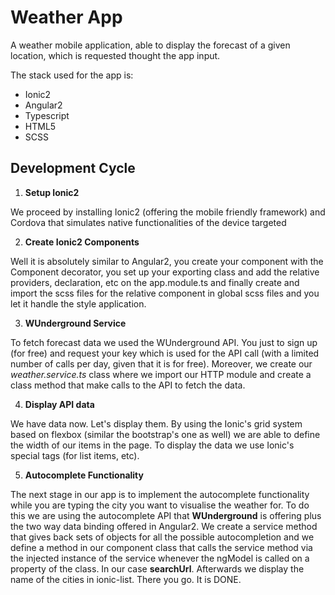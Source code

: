 # **Weather App**

A weather mobile application, able to display the forecast of a given location, which is requested thought the app input.

The stack used for the app is:

* Ionic2
* Angular2
* Typescript
* HTML5
* SCSS

## **Development Cycle**

1. **Setup Ionic2**

We proceed by installing Ionic2 (offering the mobile friendly framework) and Cordova that simulates native functionalities of the device targeted

2. **Create Ionic2 Components**

Well it is absolutely similar to Angular2, you create your component with the Component decorator, you set up your exporting class and add the relative providers, declaration, etc on the app.module.ts and finally create and import the scss files for the relative component in global scss files and you let it handle the style application.

3. **WUnderground Service**

To fetch forecast data we used the WUnderground API. You just to sign up (for free) and request your key which is used for the API call (with a limited number of calls per day, given that it is for free). Moreover, we create our *weather.service.ts* class where we import our HTTP module and create a class method that make calls to the API to fetch the data.

4. **Display API data**

We have data now. Let's display them. By using the Ionic's grid system based on flexbox (similar the bootstrap's one as well) we are able to define the width of our items in the page. To display the data we use Ionic's special tags (for list items, etc).

5. **Autocomplete Functionality**

The next stage in our app is to implement the autocomplete functionality while you are typing the city you want to visualise the weather for. To do this we are using the autocomplete API that **WUnderground** is offering plus the two way data binding offered in Angular2. We create a service method that gives back sets of objects for all the possible autocompletion and we define a method in our component class that calls the service method via the injected instance of the service whenever the ngModel is called on a property of the class. In our case **searchUrl**. Afterwards we display the name of the cities in ionic-list. There you go. It is DONE.
